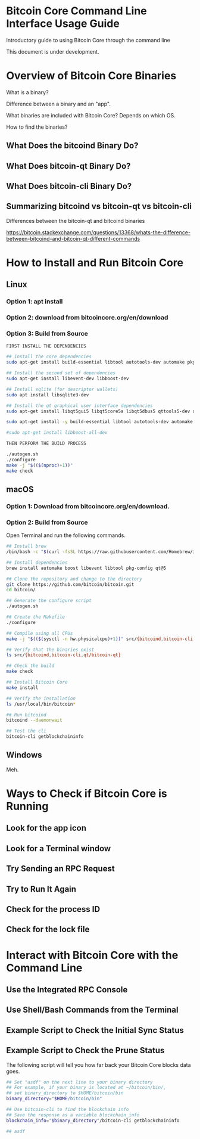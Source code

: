 # Bitcoin Core Command Line Interface Usage Guide
Introductory guide to using Bitcoin Core through the command line

This document is under development.

# Overview of Bitcoin Core Binaries

What is a binary?

Difference between a binary and an "app".

What binaries are included with Bitcoin Core? Depends on which OS.

How to find the binaries?

## What Does the bitcoind Binary Do?

## What Does bitcoin-qt Binary Do?

## What Does bitcoin-cli Binary Do?

## Summarizing bitcoind vs bitcoin-qt vs bitcoin-cli

Differences between the bitcoin-qt and bitcoind binaries

https://bitcoin.stackexchange.com/questions/13368/whats-the-difference-between-bitcoind-and-bitcoin-qt-different-commands

# How to Install and Run Bitcoin Core

## Linux

### Option 1: apt install

### Option 2: download from bitcoincore.org/en/download

### Option 3: Build from Source

```bash
FIRST INSTALL THE DEPENDENCIES

## Install the core dependencies
sudo apt-get install build-essential libtool autotools-dev automake pkg-config bsdmainutils python3

## Install the second set of dependencies
sudo apt-get install libevent-dev libboost-dev

## Install sqlite (for descriptor wallets)
sudo apt install libsqlite3-dev

## Install the qt graphical user interface dependencies
sudo apt-get install libqt5gui5 libqt5core5a libqt5dbus5 qttools5-dev qttools5-dev-tools

sudo apt-get install -y build-essential libtool autotools-dev automake pkg-config bsdmainutils python3 libevent-dev libboost-dev libsqlite3-dev libqt5gui5 libqt5core5a libqt5dbus5 qttools5-dev qttools5-dev-tools

#sudo apt-get install libboost-all-dev

THEN PERFORM THE BUILD PROCESS

./autogen.sh
./configure
make -j "$(($(nproc)+1))"
make check
```

## macOS

### Option 1: Download from bitcoincore.org/en/download.

### Option 2: Build from Source

Open Terminal and run the following commands.

```bash
## Install brew
/bin/bash -c "$(curl -fsSL https://raw.githubusercontent.com/Homebrew/install/HEAD/install.sh)"

## Install dependencies
brew install automake boost libevent libtool pkg-config qt@5

## Clone the repository and change to the directory
git clone https://github.com/bitcoin/bitcoin.git
cd bitcoin/

## Generate the configure script
./autogen.sh

## Create the Makefile
./configure

## Compile using all CPUs
make -j "$(($(sysctl -n hw.physicalcpu)+1))" src/{bitcoind,bitcoin-cli,qt/bitcoin-qt}

## Verify that the binaries exist
ls src/{bitcoind,bitcoin-cli,qt/bitcoin-qt}

## Check the build
make check

## Install Bitcoin Core
make install

## Verify the installation
ls /usr/local/bin/bitcoin*

## Run bitcoind
bitcoind --daemonwait

## Test the cli
bitcoin-cli getblockchaininfo
```

## Windows

Meh.

# Ways to Check if Bitcoin Core is Running

## Look for the app icon

## Look for a Terminal window

## Try Sending an RPC Request

## Try to Run It Again

## Check for the process ID

## Check for the lock file

# Interact with Bitcoin Core with the Command Line

## Use the Integrated RPC Console

## Use Shell/Bash Commands from the Terminal

## Example Script to Check the Initial Sync Status

## Example Script to Check the Prune Status

The following script will tell you how far back your Bitcoin Core blocks data goes.
```bash
## Set "asdf" on the next line to your binary directory
## For example, if your binary is located at ~/bitcoin/bin/,
## set binary_directory to $HOME/bitcoin/bin
binary_directory="$HOME/bitcoin/bin"

## Use bitcoin-cli to find the blockchain info
## Save the response as a variable blockchain_info
blockchain_info="$binary_directory"/bitcoin-cli getblockchaininfo

## asdf

```
